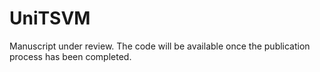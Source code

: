 # UniTSVM

Manuscript under review. 
The code will be available once the publication process has been completed. 